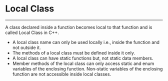 # Local Class
---
A class declared inside a function becomes local to that function and is called Local Class in C++.

- A local class name can only be used locally i.e., inside the function and not outside it.
- The methods of a local class must be defined inside it only.
- A local class can have static functions but, not static data members.
- Member methods of the local class can only access static and enum variables of the enclosing function. Non-static variables of the enclosing function are not accessible inside local classes. 
